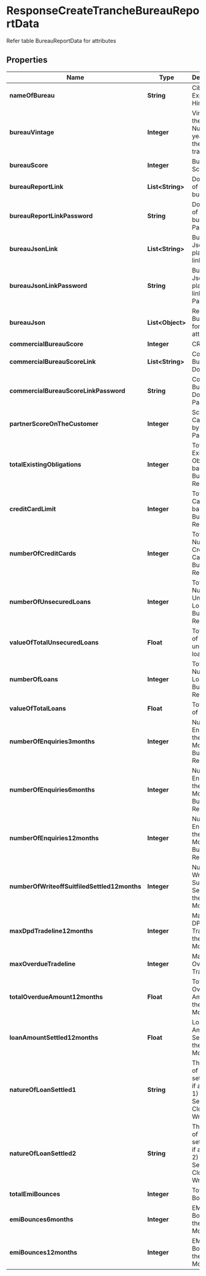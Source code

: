 

# ResponseCreateTrancheBureauReportData

Refer table BureauReportData for attributes

## Properties

Name | Type | Description | Notes
------------ | ------------- | ------------- | -------------
**nameOfBureau** | **String** | Cibil / Experian / Himark |  [optional]
**bureauVintage** | **Integer** | Vintage in the bureau. Number of years from the first trade line |  [optional]
**bureauScore** | **Integer** | Bureau Score |  [optional]
**bureauReportLink** | **List&lt;String&gt;** | Document of the bureau |  [optional]
**bureauReportLinkPassword** | **String** | Document of the bureau - Password |  [optional]
**bureauJsonLink** | **List&lt;String&gt;** | Bureau Json placed in a link |  [optional]
**bureauJsonLinkPassword** | **String** | Bureau Json placed in a link - Password |  [optional]
**bureauJson** | **List&lt;Object&gt;** | Refer table BureauJson for attributes |  [optional]
**commercialBureauScore** | **Integer** | CRIF score |  [optional]
**commercialBureauScoreLink** | **List&lt;String&gt;** | Commercial Bureau Document |  [optional]
**commercialBureauScoreLinkPassword** | **String** | Commercial Bureau Document Password |  [optional]
**partnerScoreOnTheCustomer** | **Integer** | Score Captured by the Partner |  [optional]
**totalExistingObligations** | **Integer** | Total Existing Obligations basis the Bureau Report |  [optional]
**creditCardLimit** | **Integer** | Total Credit Card Limit basis the Bureau Report |  [optional]
**numberOfCreditCards** | **Integer** | Total Number of Credit Cards per Bureau Report |  [optional]
**numberOfUnsecuredLoans** | **Integer** | Total Number of Unsecured Loans per Bureau Report |  [optional]
**valueOfTotalUnsecuredLoans** | **Float** | Total value of unsecured loans |  [optional]
**numberOfLoans** | **Integer** | Total Number of Loans per Bureau Report |  [optional]
**valueOfTotalLoans** | **Float** | Total value of loans |  [optional]
**numberOfEnquiries3months** | **Integer** | Number of Enquiries in the Last 3 Months per Bureau Report |  [optional]
**numberOfEnquiries6months** | **Integer** | Number of Enquiries in the Last 6 Months per Bureau Report |  [optional]
**numberOfEnquiries12months** | **Integer** | Number of Enquiries in the Last 12 Months per Bureau Report |  [optional]
**numberOfWriteoffSuitfiledSettled12months** | **Integer** | Number of Writeoff Suitfiled Settled in the Last 12 Months |  [optional]
**maxDpdTradeline12months** | **Integer** | Maximum DPD Tradeline in the Last 12 Months |  [optional]
**maxOverdueTradeline** | **Integer** | Maximum Overdue Tradeline |  [optional]
**totalOverdueAmount12months** | **Float** | Total Overdue Amount in the Last 12 Months |  [optional]
**loanAmountSettled12months** | **Float** | Loan Amount Settled in the Last 12 Months |  [optional]
**natureOfLoanSettled1** | **String** | The nature of past loan settlement if any (Loan 1) - Settled/ Closed/ Written-off |  [optional]
**natureOfLoanSettled2** | **String** | The nature of past loan settlement if any (Loan 2) - Settled/ Closed/ Written-off |  [optional]
**totalEmiBounces** | **Integer** | Total EMI Bounces |  [optional]
**emiBounces6months** | **Integer** | EMI Bounces in the Last 6 Months |  [optional]
**emiBounces12months** | **Integer** | EMI Bounces in the Last 12 Months |  [optional]



